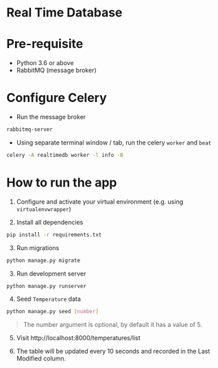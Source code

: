 # Real Time Database

# Pre-requisite
- Python 3.6 or above
- RabbitMQ (message broker)

# Configure Celery
- Run the message broker
```bash
rabbitmq-server
```

- Using separate terminal window / tab, run the celery `worker` and `beat`
```bash
celery -A realtimedb worker -l info -B
```

# How to run the app
1. Configure and activate your virtual environment (e.g. using `virtualenvwrapper`)

2. Install all dependencies
```bash
pip install -r requirements.txt
```

3. Run migrations
```bash
python manage.py migrate
```

3. Run development server
```bash
python manage.py runserver
```

4. Seed `Temperature` data
```bash
python manage.py seed [number]
```
> The number argument is optional, by default it has a value of 5.

5. Visit http://localhost:8000/temperatures/list

6. The table will be updated every 10 seconds and recorded in the Last Modified column.

